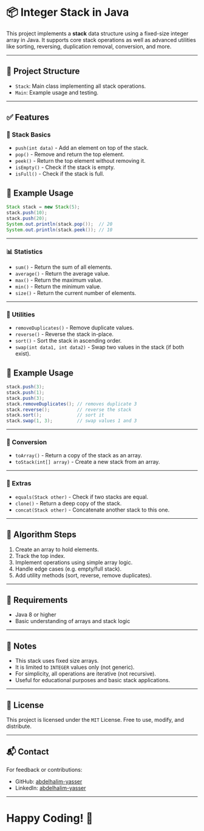 # 📦 Integer Stack in Java

This project implements a **stack** data structure using a fixed-size integer array in Java. It supports core stack operations as well as advanced utilities like sorting, reversing, duplication removal, conversion, and more.

---

## 📂 Project Structure

- `Stack`: Main class implementing all stack operations.
- `Main`: Example usage and testing.

---

## ✅ Features

### 🧱 Stack Basics
- `push(int data)` - Add an element on top of the stack.
- `pop()` - Remove and return the top element.
- `peek()` - Return the top element without removing it.
- `isEmpty()` - Check if the stack is empty.
- `isFull()` - Check if the stack is full.

## 🚀 Example Usage
```java
Stack stack = new Stack(5);
stack.push(10);
stack.push(20);
System.out.println(stack.pop());  // 20
System.out.println(stack.peek()); // 10
```

---

### 📊 Statistics
- `sum()` - Return the sum of all elements.
- `average()` - Return the average value.
- `max()` - Return the maximum value.
- `min()` - Return the minimum value.
- `size()` - Return the current number of elements.

---

### 🧹 Utilities
- `removeDuplicates()` - Remove duplicate values.
- `reverse()` - Reverse the stack in-place.
- `sort()` - Sort the stack in ascending order.
- `swap(int data1, int data2)` - Swap two values in the stack (if both exist).

## 🚀 Example Usage
```java
stack.push(3);
stack.push(1);
stack.push(3);
stack.removeDuplicates(); // removes duplicate 3
stack.reverse();          // reverse the stack
stack.sort();             // sort it
stack.swap(1, 3);         // swap values 1 and 3
```

---

### 🔁 Conversion
- `toArray()` - Return a copy of the stack as an array.
- `toStack(int[] array)` - Create a new stack from an array.

---

### 🧪 Extras
- `equals(Stack other)` - Check if two stacks are equal.
- `clone()` - Return a deep copy of the stack.
- `concat(Stack other)` - Concatenate another stack to this one.

---

## 🧱 Algorithm Steps

1. Create an array to hold elements.
2. Track the top index.
3. Implement operations using simple array logic.
4. Handle edge cases (e.g. empty/full stack).
5. Add utility methods (sort, reverse, remove duplicates).

---

## 📂 Requirements

- Java 8 or higher
- Basic understanding of arrays and stack logic

---

## 🧾 Notes

- This stack uses fixed size arrays.
- It is limited to `INTEGER` values only (not generic).
- For simplicity, all operations are iterative (not recursive).
- Useful for educational purposes and basic stack applications.

---

## 🔐 License

This project is licensed under the `MIT` License. Free to use, modify, and distribute.

---

## 📬 Contact

For feedback or contributions:

- GitHub: [abdelhalim-yasser](https://github.com/abdelhalim-yasser)
- LinkedIn: [abdelhalim-yasser](https://www.linkedin.com/in/abdelhalim-yasser)

---

# Happy Coding! 🚀
